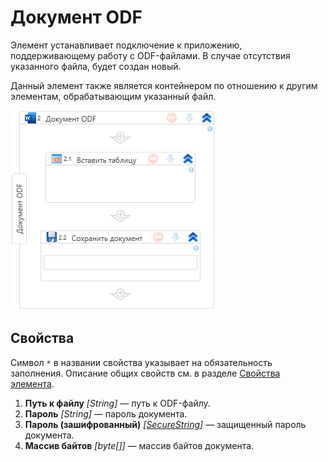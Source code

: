 # Документ ODF

Элемент устанавливает подключение к приложению, поддерживающему работу с ODF-файлами. В случае отсутствия указанного файла, будет создан новый.

Данный элемент также является контейнером по отношению к другим элементам, обрабатывающим указанный файл.

![](<../../../.gitbook/assets1/windows_items/odf-app.png>)


## Свойства
Символ `*` в названии свойства указывает на обязательность заполнения. Описание общих свойств см. в разделе [Свойства элемента](https://docs.primo-rpa.ru/primo-rpa/primo-studio/process/elements#svoistva-elementa).

1. **Путь к файлу** *[String]* — путь к ODF-файлу.
2. **Пароль** *[String]* — пароль документа.
3. **Пароль (зашифрованный)** *[[SecureString]()]* — защищенный пароль документа.
4. **Массив байтов** *[byte[]]* — массив байтов документа.



